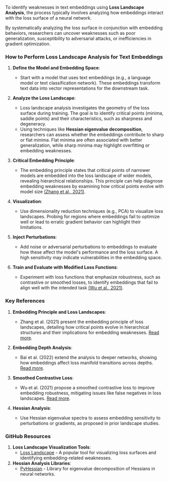 To identify weaknesses in text embeddings using **Loss Landscape Analysis**, the process typically involves analyzing how embeddings interact with the loss surface of a neural network. 

By systematically analyzing the loss surface in conjunction with embedding behaviors, researchers can uncover weaknesses such as poor generalization, susceptibility to adversarial attacks, or inefficiencies in gradient optimization.

### How to Perform Loss Landscape Analysis for Text Embeddings

1. **Define the Model and Embedding Space**:
   
   - Start with a model that uses text embeddings (e.g., a language model or text classification network). These embeddings transform text data into vector representations for the downstream task.

2. **Analyze the Loss Landscape**:
   
   - Loss landscape analysis investigates the geometry of the loss surface during training. The goal is to identify critical points (minima, saddle points) and their characteristics, such as sharpness and degeneracy.
   - Using techniques like **Hessian eigenvalue decomposition**, researchers can assess whether the embeddings contribute to sharp or flat minima. Flat minima are often associated with better generalization, while sharp minima may highlight overfitting or embedding weaknesses.

3. **Critical Embedding Principle**:
   
   - The embedding principle states that critical points of narrower models are embedded into the loss landscape of wider models, revealing hierarchical relationships. This principle can help diagnose embedding weaknesses by examining how critical points evolve with model size [(Zhang et al., 2021)](https://consensus.app/papers/embedding-principle-a-hierarchical-structure-of-loss-zhang-li/6110cdf733ad57b4ae279d90db820702/?utm_source=chatgpt).

4. **Visualization**:
   
   - Use dimensionality reduction techniques (e.g., PCA) to visualize loss landscapes. Probing for regions where embeddings fail to optimize well or lead to erratic gradient behavior can highlight their limitations.

5. **Inject Perturbations**:
   
   - Add noise or adversarial perturbations to embeddings to evaluate how these affect the model's performance and the loss surface. A high sensitivity may indicate vulnerabilities in the embedding space.

6. **Train and Evaluate with Modified Loss Functions**:
   
   - Experiment with loss functions that emphasize robustness, such as contrastive or smoothed losses, to identify embeddings that fail to align well with the intended task [(Wu et al., 2021)](https://consensus.app/papers/smoothed-contrastive-learning-for-unsupervised-sentence-wu-gao/5c501b7a54b2515b97eba419981b0e4f/?utm_source=chatgpt).

### Key References

1. **Embedding Principle and Loss Landscapes**:
   
   - Zhang et al. (2021) present the embedding principle of loss landscapes, detailing how critical points evolve in hierarchical structures and their implications for embedding weaknesses. [Read more](https://consensus.app/papers/embedding-principle-a-hierarchical-structure-of-loss-zhang-li/6110cdf733ad57b4ae279d90db820702/?utm_source=chatgpt).

2. **Embedding Depth Analysis**:
   
   - Bai et al. (2022) extend the analysis to deeper networks, showing how embeddings affect loss manifold transitions across depths. [Read more](https://consensus.app/papers/embedding-principle-in-depth-for-the-loss-landscape-bai-luo/5c594f651f1c5f56b28d2e0619eb6094/?utm_source=chatgpt).

3. **Smoothed Contrastive Loss**:
   
   - Wu et al. (2021) propose a smoothed contrastive loss to improve embedding robustness, mitigating issues like false negatives in loss landscapes. [Read more](https://consensus.app/papers/smoothed-contrastive-learning-for-unsupervised-sentence-wu-gao/5c501b7a54b2515b97eba419981b0e4f/?utm_source=chatgpt).

4. **Hessian Analysis**:
   
   - Use Hessian eigenvalue spectra to assess embedding sensitivity to perturbations or gradients, as proposed in prior landscape studies.

### GitHub Resources

1. **Loss Landscape Visualization Tools**:
   - [Loss Landscape](https://github.com/tomgoldstein/loss-landscape) - A popular tool for visualizing loss surfaces and identifying embedding-related weaknesses.
2. **Hessian Analysis Libraries**:
   - [PyHessian](https://github.com/amirgholami/PyHessian) - Library for eigenvalue decomposition of Hessians in neural networks.
